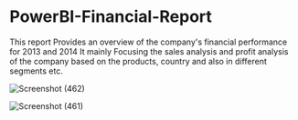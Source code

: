 # PowerBI-Financial-Report

This report Provides an overview of the company's financial performance for 2013 and 2014
It mainly Focusing the sales analysis and profit analysis of the company based on the products, country and also in different segments etc.





![Screenshot (462)](https://github.com/user-attachments/assets/9e1c6f62-5bea-4ff2-bb04-2a2ad1382d8f)

![Screenshot (461)](https://github.com/user-attachments/assets/7f0f0191-6f04-43f0-b14e-ee9deb4a7c5c)
